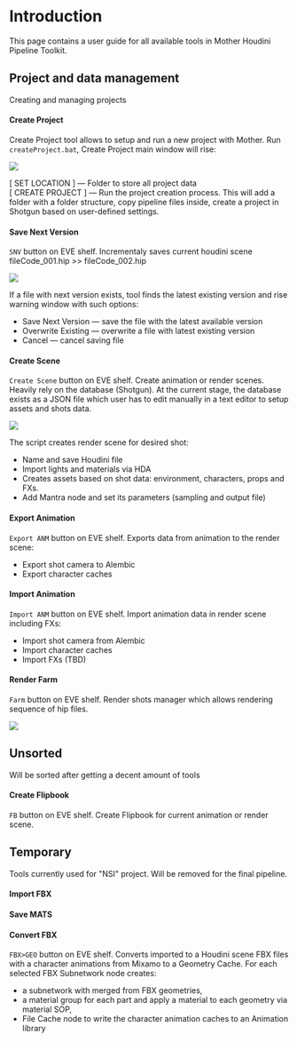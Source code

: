 # Introduction
This page contains a user guide for all available tools in Mother Houdini Pipeline Toolkit.

## Project and data management
Creating and managing projects 

#### Create Project
Create Project tool allows to setup and run a new project with Mother. Run `createProject.bat`, Create Project main window will rise:

[![](https://c2.staticflickr.com/2/1801/42501789174_f5af9c9462_o.gif)](https://c2.staticflickr.com/2/1801/42501789174_f5af9c9462_o.gif)

[ SET LOCATION ] — Folder to store all project data  
[ CREATE PROJECT ] — Run the project creation process. This will add a folder with a folder structure, copy pipeline files inside, create a project in Shotgun based on user-defined settings.

#### Save Next Version
`SNV` button on EVE shelf. Incrementaly saves current houdini scene  
fileCode_001.hip >> fileCode_002.hip

[![](https://c2.staticflickr.com/2/1915/45102596111_6576562e3a_o.gif)](https://c2.staticflickr.com/2/1915/45102596111_6576562e3a_o.gif)

If a file with next version exists, tool finds the latest existing version and rise warning window with such options:  
- Save Next Version — save the file with the latest available version  
- Overwrite Existing — overwrite a file with latest existing version  
- Cancel — cancel saving file

#### Create Scene
`Create Scene` button on EVE shelf. Create animation or render scenes. Heavily rely on the database (Shotgun). At the current stage, the database exists as a JSON file which user has to edit manually in a text editor to setup assets and shots data. 

[![](https://c2.staticflickr.com/8/7874/46370254914_29e08155e0_o.gif)](https://c2.staticflickr.com/8/7874/46370254914_29e08155e0_o.gif)

The script creates render scene for desired shot: 
- Name and save Houdini file
- Import lights and materials via HDA
- Creates assets based on shot data: environment, characters, props and FXs.
- Add Mantra node and set its parameters (sampling and output file)

#### Export Animation
`Export ANM` button on EVE shelf. Exports data from animation to the render scene:
- Export shot camera to Alembic
- Export character caches

#### Import Animation
`Import ANM` button on EVE shelf. Import animation data in render scene including FXs:
- Import shot camera from Alembic
- Import character caches
- Import FXs (TBD)

#### Render Farm
`Farm` button on EVE shelf. Render shots manager which allows rendering sequence of hip files.

[![](https://live.staticflickr.com/65535/33828394678_58eb5b37fb_o.gif)](https://live.staticflickr.com/65535/33828394678_58eb5b37fb_o.gif)

## Unsorted
Will be sorted after getting a decent amount of tools

#### Create Flipbook
`FB` button on EVE shelf. Create Flipbook for current animation or render scene.



## Temporary
Tools currently used for "NSI" project. Will be removed for the final pipeline.
#### Import FBX
#### Save MATS

#### Convert FBX
`FBX>GEO` button on EVE shelf. Converts imported to a Houdini scene FBX files with a character animations from Mixamo to a Geometry Cache. For each selected FBX Subnetwork node creates:
- a subnetwork with merged from FBX geometries,  
- a material group for each part and apply a material to each geometry via material SOP,
- File Cache node to write the character animation caches to an Animation library